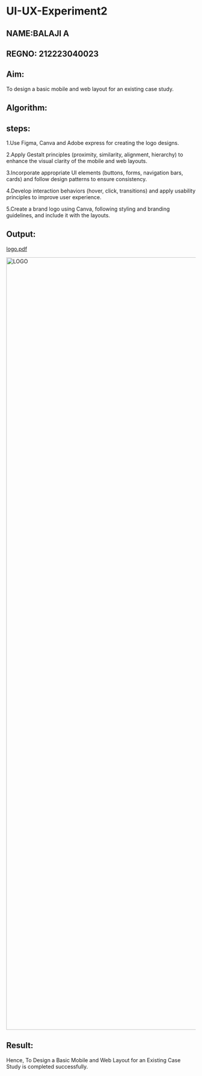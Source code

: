 # UI-UX-Experiment2
## NAME:BALAJI A
## REGNO: 212223040023

## Aim:
To design a basic mobile and web layout for an existing case study.

## Algorithm:
## steps:
1.Use Figma, Canva and Adobe express for creating the logo designs.

2.Apply Gestalt principles (proximity, similarity, alignment, hierarchy) to enhance the visual clarity of the mobile and web layouts.

3.Incorporate appropriate UI elements (buttons, forms, navigation bars, cards) and follow design patterns to ensure consistency.

4.Develop interaction behaviors (hover, click, transitions) and apply usability principles to improve user experience.

5.Create a brand logo using Canva, following styling and branding guidelines, and include it with the layouts.

## Output:
[logo.pdf](https://github.com/user-attachments/files/22202250/logo.pdf)

<img width="2048" height="2048" alt="LOGO" src="https://github.com/user-attachments/assets/75957771-e25d-4c36-b53a-062db84b6ab3" />


## Result:
Hence, To Design a Basic Mobile and Web Layout for an Existing Case Study is completed successfully.
